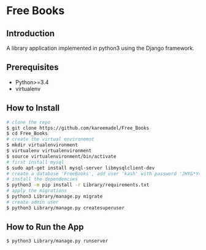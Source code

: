 # Free Books

Introduction
------------
A library application implemented in python3 using the Django framework.

Prerequisites
-------------
* Python>=3.4
* virtualenv

How to Install
----------
```bash
# clone the repo
$ git clone https://github.com/kareemadel/Free_Books
$ cd Free_Books
# create the virtual environemnt
$ mkdir virtualenvironment
$ virtualenv virtualenvironment
$ source virtualenvironment/bin/activate
# first install mysql
$ sudo apt-get install mysql-server libmysqlclient-dev
# create a database 'FreeBooks', add user 'kash' with password 'JHY&*Y(*UYHYG87has', You can change that obviosly but don't to forget to also change it in settings.py
# install the dependencies
$ python3 -m pip install -r Library/requirements.txt
# apply the migrations
$ python3 Library/manage.py migrate
# create admin user
$ python3 Library/manage.py createsuperuser
```

How to Run the App
-----------------------
```bash
$ python3 Library/manage.py runserver
```
